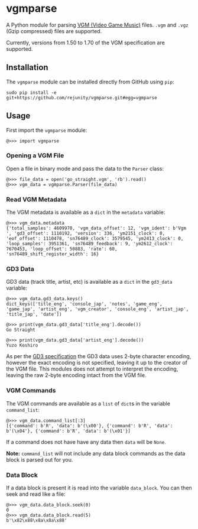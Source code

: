 # vgmparse
A Python module for parsing [VGM (Video Game Music)](https://en.wikipedia.org/wiki/VGM_(file_format))
files. `.vgm` and `.vgz` (Gzip compressed) files are supported.

Currently, versions from 1.50 to 1.70 of the VGM specification are supported.

## Installation
The `vgmparse` module can be installed directly from GitHub using `pip`:

```
sudo pip install -e git+https://github.com/rejunity/vgmparse.git#egg=vgmparse
```

## Usage
First import the `vgmparse` module:

```
@>>> import vgmparse
```

### Opening a VGM File
Open a file in binary mode and pass the data to the `Parser` class:

```
@>>> file_data = open('go_straight.vgm', 'rb').read()
@>>> vgm_data = vgmparse.Parser(file_data)
```

### Read VGM Metadata
The VGM metadata is available as a `dict` in the `metadata` variable:

```
@>>> vgm_data.metadata
{'total_samples': 4609970, 'vgm_data_offset': 12, 'vgm_ident': b'Vgm ', 'gd3_offset': 1110192, 'version': 336, 'ym2151_clock': 0, 'eof_offset': 1110478, 'sn76489_clock': 3579545, 'ym2413_clock': 0, 'loop_samples': 3951361, 'sn76489_feedback': 9, 'ym2612_clock': 7670453, 'loop_offset': 50883, 'rate': 60, 'sn76489_shift_register_width': 16}
```

### GD3 Data
GD3 data (track title, artist, etc) is available as a `dict` in the `gd3_data`
variable:

```
@>>> vgm_data.gd3_data.keys()
dict_keys(['title_eng', 'console_jap', 'notes', 'game_eng', 'game_jap', 'artist_eng', 'vgm_creator', 'console_eng', 'artist_jap', 'title_jap', 'date'])

@>>> print(vgm_data.gd3_data['title_eng'].decode())
Go Straight

@>>> print(vgm_data.gd3_data['artist_eng'].decode())
Yuzo Koshiro
```

As per the [GD3 specification](http://www.smspower.org/uploads/Music/gd3spec100.txt?sid=03f36df3451132209c81c18cd231534f)
the GD3 data uses 2-byte character encoding, however the exact encoding is not
specified, leaving it up to the creator of the VGM file. This modules does not
attempt to interpret the encoding, leaving the raw 2-byte encoding intact from
the VGM file.

### VGM Commands
The VGM commands are available as a `list` of `dict`s in the variable
`command_list`:

```
@>>> vgm_data.command_list[:3]
[{'command': b'R', 'data': b'(\x00'}, {'command': b'R', 'data': b'(\x04'}, {'command': b'R', 'data': b'(\x01'}]
```

If a command does not have have any data then `data` will be `None`.

**Note:** `command_list` will not include any data block commands as the data
block is parsed out for you.

### Data Block
If a data block is present it is read into the variable `data_block`. You can
then seek and read like a file:

```
@>>> vgm_data.data_block.seek(0)
0
@>>> vgm_data.data_block.read(5)
b'\x82\x88\x8a\x8a\x88'
```
